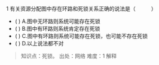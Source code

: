 1
有关资源分配图中存在环路和死锁关系正确的说法是（　　　）
- ( ) A.图中无环路则系统可能存在死锁 
- ( ) B.图中有环路则系统肯定存在死锁 
- ( ) C.图中有环路则系统可能存在死锁，也可能不存在死锁 
- ( ) D.以上说法都不对

> 知识点：死锁。
> 出处：网络
> 难度：1
> 解释
